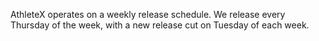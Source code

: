 AthleteX operates on a weekly release schedule.  We release every Thursday of the week, with a new release cut on Tuesday of each week.